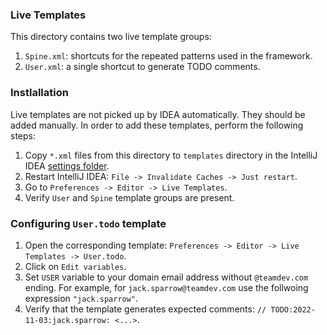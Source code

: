 ### Live Templates

This directory contains two live template groups:

1. `Spine.xml`: shortcuts for the repeated patterns used in the framework.
2. `User.xml`: a single shortcut to generate TODO comments.

### Instlallation

Live templates are not picked up by IDEA automatically. They should be added manually.
In order to add these templates, perform the following steps:

1. Copy `*.xml` files from this directory to `templates` directory in the IntelliJ IDEA 
   [settings folder][settings_folder].
2. Restart IntelliJ IDEA: `File -> Invalidate Caches -> Just restart`.
3. Go to `Preferences -> Editor -> Live Templates`.
4. Verify `User` and `Spine` template groups are present.

[settings_folder]: https://www.jetbrains.com/help/idea/directories-used-by-the-ide-to-store-settings-caches-plugins-and-logs.html#config-directory

### Configuring `User.todo` template

1. Open the corresponding template: `Preferences -> Editor -> Live Templates -> User.todo`.
2. Click on `Edit variables`.
3. Set `USER` variable to your domain email address without `@teamdev.com` ending.  For example,
   for `jack.sparrow@teamdev.com` use the follwoing expression `"jack.sparrow"`.
4. Verify that the template generates expected comments: `// TODO:2022-11-03:jack.sparrow: <...>`.
